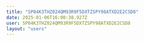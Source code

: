 ```yaml
---
title: "SP04K3THZ024QM93R9F5DXTZSPY98ATXD2E2CSD8"
date: 2025-01-06T16:00:38.927Z
user: SP04K3THZ024QM93R9F5DXTZSPY98ATXD2E2CSD8
layout: "users"
---
```

    